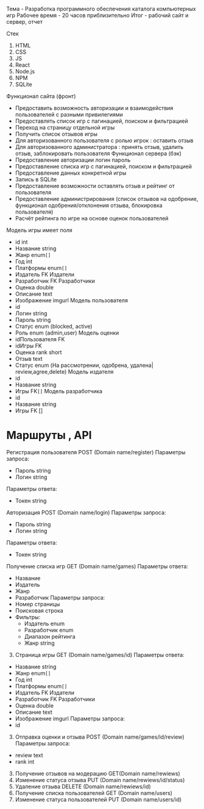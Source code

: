 Тема - Разработка программного  обеспечения каталога компьютерных игр
Рабочее время - 20 часов приблизительно
Итог - рабочий сайт и сервер, отчет

Стек
1. HTML
2. СSS
3. JS
4. React
5. Node.js
6. NPM
7. SQLite

Функционал сайта (фронт)
- Предоставить возможность авторизации и взаимодействия пользователей с разными привилегиями 
- Предоставлять список игр с пагинацией, поиском и фильтрацией
- Переход на страницу отдельной игры
- Получить список отзывов игры
- Для авторизованного пользователя с ролью игрок  : оставить отзыв
- Для авторизованного администратора : принять отзыв, удалить отзыв, заблокировать пользователя
Функционал сервера (бэк)
- Предоставление авторизации логин пароль
- Предоставление списка игр с пагинацией, поиском и фильтрацией
- Предоставление данных конкретной игры
- Запись в SQLite
- Предоставление возможности оставлять отзыв и рейтинг от пользователя
- Предоставление администрирования (список отзывов на одобрение, функционал одобрения/отклонения отзыва, блокировка пользователя)
- Расчёт рейтинга по игре на основе оценок пользователей

Модель игры имеет поля
- id int
- Название string
- Жанр enum`[]`
- Год int
- Платформы enum`[]`
- Издатель FK Издатели
- Разработчик FK Разработчики
- Оценка double
- Описание text
- Изображение imgurl
Модель пользователя
- id
- Логин string
- Пароль string
- Статус enum (blocked, active)
- Роль enum (admin,user)
Модель оценки
- idПользователя FK
- idИгры FK
- Оценка rank short 
- Отзыв  text
- Статус enum (На рассмотрении, одобрена, удалена| review,agree,delete)
Модель издателя
- id
- Название string
- Игры FK`[]`
Модель разработчика
- id
- Название string
- Игры FK []
# Маршруты , API
Регистрация пользователя POST (Domain name/register) 
Параметры запроса:
- Пароль string
- Логин string

Параметры ответа:
- Токен string

Авторизация POST (Domain name/login)
Параметры запроса:
- Пароль string
- Логин string

Параметры ответа:
- Токен string

Получение списка игр GET (Domain name/games)
Параметры ответа:
- Название
- Издатель
- Жанр
- Разработчик
Параметры запроса:
- Номер страницы
- Поисковая строка
- Фильтры:
  - Издатель enum
  - Разработчик enum
  - Диапазон рейтинга 
  - Жанр string

3. Страница игры GET (Domain name/games/id)
Параметры ответа:
- Название string
- Жанр enum`[]`
- Год int
- Платформы enum`[]`
- Издатель FK Издатели
- Разработчик FK Разработчики
- Оценка double
- Описание text
- Изображение imgurl
Параметры запроса:
- id

3. Отправка оценки и отзыва POST (Domain name/games/id/review)
Параметры запроса:
- review text
- rank int
3. Получение отзывов на модерацию GET(Domain name/rewiews)
4. Изменение статуса отзыва PUT (Domain name/rewiews/id/status)
5. Удаление отзыва DELETE (Domain name/rewiews/id)
6. Получение списка пользователей GET (Domain name/users)
7. Изменение статуса пользователей PUT (Domain name/users/id)